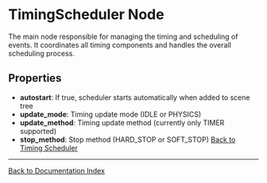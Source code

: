 # TimingScheduler Node
The main node responsible for managing the timing and scheduling of events. It coordinates all timing components and handles the overall scheduling process.
## Properties
- **autostart**: If true, scheduler starts automatically when added to scene tree
- **update_mode**: Timing update mode (IDLE or PHYSICS)
- **update_method**: Timing update method (currently only TIMER supported)
- **stop_method**: Stop method (HARD_STOP or SOFT_STOP)
[Back to Timing Scheduler](timing_scheduler.md)
---
[Back to Documentation Index](_sidebar.md)
